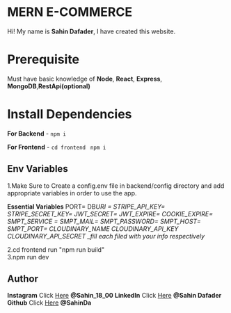 # MERN E-COMMERCE

Hi! My name is **Sahin Dafader**, I have created this website.

# Prerequisite

Must have basic knowledge of **Node**, **React**, **Express**, **MongoDB**,**RestApi(optional)**

# Install Dependencies

**For Backend** - `npm i`

**For Frontend** - `cd frontend` ` npm i`

## Env Variables

1.Make Sure to Create a config.env file in backend/config directory and add appropriate variables in order to use the app.

**Essential Variables**
PORT=
DB*URI =
STRIPE_API_KEY=
STRIPE_SECRET_KEY=
JWT_SECRET=
JWT_EXPIRE=
COOKIE_EXPIRE=
SMPT_SERVICE =
SMPT_MAIL=
SMPT_PASSWORD=
SMPT_HOST=
SMPT_PORT=
CLOUDINARY_NAME
CLOUDINARY_API_KEY
CLOUDINARY_API_SECRET
\_fill each filed with your info respectively*

2.cd frontend run "npm run build" <br>
3.npm run dev <br>

## Author

**Instagram** Click [Here](https://instagram.com/sahin_18_00) **@Sahin_18_00**
**LinkedIn** Click [Here](https://www.linkedin.com/in/sahin-dafader-384670203/) **@Sahin Dafader**
**Github** Click [Here](https://github.com/SahinDa) **@SahinDa**
